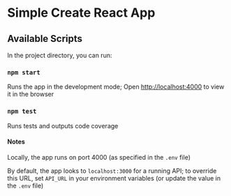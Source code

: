 # Simple Create React App

## Available Scripts

In the project directory, you can run:

### `npm start`

Runs the app in the development mode; Open [http://localhost:4000](http://localhost:4000) to view it in the browser

### `npm test`

Runs tests and outputs code coverage

#### Notes

Locally, the app runs on port 4000 (as specified in the `.env` file)

By default, the app looks to `localhost:3000` for a running API; to override this URL, set `API_URL` in your environment variables (or update the value in the `.env` file)
